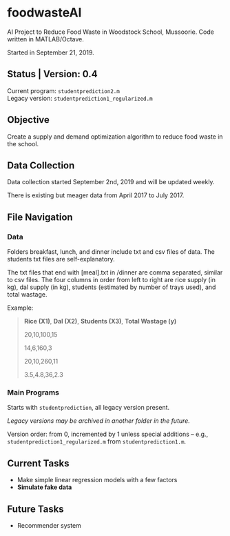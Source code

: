 # foodwasteAI
AI Project to Reduce Food Waste in Woodstock School, Mussoorie.
Code written in MATLAB/Octave.

Started in September 21, 2019.

## **Status** | Version: 0.4
Current program: `studentprediction2.m`\
Legacy version: `studentprediction1_regularized.m`

## Objective
Create a supply and demand optimization algorithm to reduce food waste in the school.

## Data Collection
Data collection started September 2nd, 2019 and will be updated weekly.

There is existing but meager data from April 2017 to July 2017.

## File Navigation

### Data
Folders breakfast, lunch, and dinner include txt and csv files of data. The students txt files are self-explanatory.

The txt files that end with [meal].txt in /dinner are comma separated, similar to csv files. The four columns in order from left to right are
rice supply (in kg), dal supply (in kg), students (estimated by number of trays used), and total wastage.

Example:
> **Rice (X1)**, **Dal (X2)**, **Students (X3)**, **Total Wastage (y)**
>
> 20,10,100,15
>
> 14,6,160,3
>
> 20,10,260,11
>
> 3.5,4.8,36,2.3

### Main Programs
Starts with `studentprediction`, all legacy version present.

*Legacy versions may be archived in another folder in the future.*

Version order: from 0, incremented by 1 unless special additions – e.g., `studentprediction1_regularized.m` from `studentprediction1.m`.

## Current Tasks
+ Make simple linear regression models with a few factors
+ **Simulate fake data**

## Future Tasks
+ Recommender system
